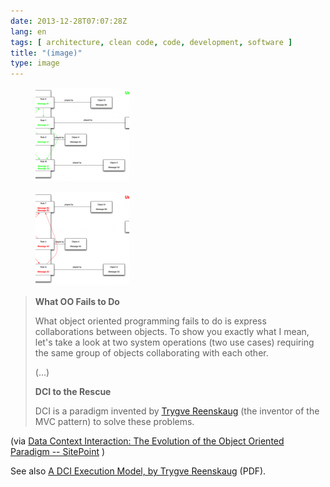 ```yaml
---
date: 2013-12-28T07:07:28Z
lang: en
tags: [ architecture, clean code, code, development, software ]
title: "(image)"
type: image
---
```


<figure>
<a
href="https://hugo.ferreira.cc/what-oo-fails-to-do-what-object-oriented/attachment/251/"
rel="attachment"><img
src="tumblr_myio62LyWm1qz82meo1_540-150x150.png"
width="150" height="150" /></a></figure>

<figure>
<a
href="https://hugo.ferreira.cc/what-oo-fails-to-do-what-object-oriented/attachment/252/"
rel="attachment"><img
src="tumblr_myio62LyWm1qz82meo2_r1_540-150x150.png"
width="150" height="150" /></a></figure>

> **What OO Fails to Do**
>
> What object oriented programming fails to do is express collaborations
> between objects. To show you exactly what I mean, let's take a look at
> two system operations (two use cases) requiring the same group of
> objects collaborating with each other.
>
> (...)
>
> **DCI to the Rescue**
>
> DCI is a paradigm invented by [Trygve
> Reenskaug](http://en.wikipedia.org/wiki/Trygve_Reenskaug) (the
> inventor of the MVC pattern) to solve these problems.

(via [Data Context Interaction: The Evolution of the Object Oriented
Paradigm --
SitePoint](http://www.sitepoint.com/dci-the-evolution-of-the-object-oriented-paradigm/)
)

See also [A DCI Execution Model, by Trygve
Reenskaug](http://folk.uio.no/trygver/2012/DCIExecutionModel-2.1.pdf)
(PDF).

